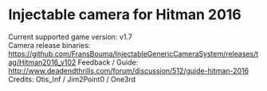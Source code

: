 Injectable camera for Hitman 2016
============================

Current supported game version: v1.7  
Camera release binaries: https://github.com/FransBouma/InjectableGenericCameraSystem/releases/tag/Hitman2016_v102
Feedback / Guide: http://www.deadendthrills.com/forum/discussion/512/guide-hitman-2016
Credits: Otis_Inf / Jim2Point0 / One3rd
